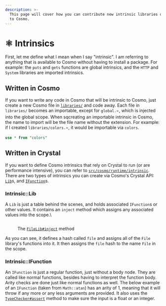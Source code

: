 ```yaml
---
description: >-
  This page will cover how you can contribute new intrinsic libraries or globals
  to Cosmo.
---
```


# ⚛ Intrinsics

First, let me define what I mean when I say "intrinsic". I am referring to anything that is available to Cosmo without having to install a package. For example: the `puts` and `gets` functions are global intrinsics, and the `HTTP` and `System` libraries are imported intrinsics.

## Written in Cosmo

If you want to write any code in Cosmo that will be intrinsic to Cosmo, just create a new Cosmo file in [`libraries/`](https://github.com/cosmo-lang/cosmo/tree/master/libraries) and code away. Each file in `libraries/` becomes an importable, except for `global.⭐`, which is injected into the global scope. When sqcreating an importable intrinsic in Cosmo, the name to import will be the file name without the extension. For example: if I created `libraries/colors.⭐`, it would be importable via `colors`.

```sql
use * from "colors"
```

## Written in Crystal

If you want to define Cosmo intrinsics that rely on Crystal to run (or are performance intensive), you can refer to [`src/cosmo/runtime/intrinsic`](https://github.com/cosmo-lang/cosmo/tree/master/src/cosmo/runtime/intrinsic). There are two types of intrinsics you can create via Cosmo's Crystal API: [`Lib`](https://cosmo-lang.github.io/cosmo/Cosmo/Intrinsic/Lib.html)s, and [`IFunction`](https://cosmo-lang.github.io/cosmo/Cosmo/Intrinsic/IFunction.html)s.

### Intrinsic::Lib

A `Lib` is just a table behind the scenes, and holds associated `IFunction`s or other values. It contains an `inject` method which assigns any associated values into the scope.\


<figure><img src="https://user-images.githubusercontent.com/49625808/245357242-9b5eda88-c93f-49bc-9d84-31bee4527241.png" alt=""><figcaption><p>The <a href="https://github.com/cosmo-lang/cosmo/blob/master/src/cosmo/runtime/intrinsic/lib/file.cr"><code>FileLib#inject</code></a> method</p></figcaption></figure>

As you can see, it defines a hash called `file` and assigns all of the `File` library's functions into it. It then assigns the `file` hash to the name `File` in the scope.

### Intrinsic::IFunction

An `IFunction` is just a regular function, just without a body node. They are called like normal functions, besides having to interpret the function body. Arity checks are done just like normal functions as well. The below example of an `IFunction` (taken from `Math::atan`) has an arity of 1, meaning that it will throw if any more or any less arguments are provided. It also uses the [`TypeChecker#assert`](https://cosmo-lang.github.io/cosmo/Cosmo/TypeChecker.html#assert%28typedef%3AString%2Cvalue%3AValueType%2Ctoken%3AToken%29%3ANil-instance-method) method to make sure the input is a float or an integer.&#x20;

<figure><img src="https://user-images.githubusercontent.com/49625808/245358559-c8a18f65-8eb2-4658-ad15-847ce6e82417.png" alt=""><figcaption></figcaption></figure>
